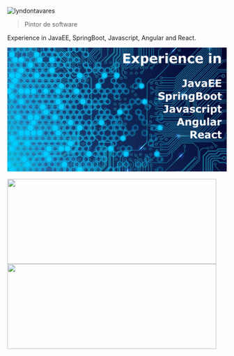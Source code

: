 <p align="left"> <img src="https://komarev.com/ghpvc/?username=lyndontavares&label=Profile%20views&color=0e75b6&style=flat" alt="lyndontavares" /> </p>

> Pintor de software

Experience in JavaEE, SpringBoot, Javascript, Angular and React.

<p align="center">
   <img src="./back.png" alt="Banner: Lyndon Tavares, ensino de programação e frontend">
</p>

<img width="480px" height="195px" align="left" src="https://github-readme-stats.vercel.app/api?username=lyndontavares&show_icons=true" />
<img width="480px" height="195px" align="left" src="https://github-readme-stats.vercel.app/api/top-langs/?username=lyndontavares&hide=html&layout=compact&theme=buefy" />
